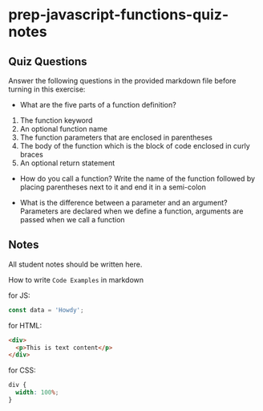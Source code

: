 # prep-javascript-functions-quiz-notes

## Quiz Questions

Answer the following questions in the provided markdown file before turning in this exercise:

- What are the five parts of a function definition?

1. The function keyword
2. An optional function name
3. The function parameters that are enclosed in parentheses
4. The body of the function which is the block of code enclosed in curly braces
5. An optional return statement

- How do you call a function?
  Write the name of the function followed by placing parentheses next to it and end it in a semi-colon

- What is the difference between a parameter and an argument?
  Parameters are declared when we define a function, arguments are passed when we call a function

## Notes

All student notes should be written here.

How to write `Code Examples` in markdown

for JS:

```javascript
const data = 'Howdy';
```

for HTML:

```html
<div>
  <p>This is text content</p>
</div>
```

for CSS:

```css
div {
  width: 100%;
}
```
